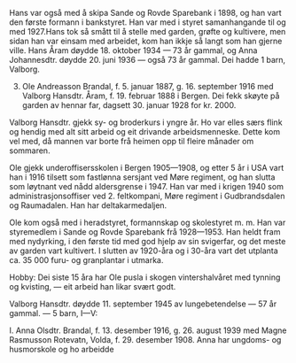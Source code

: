 Hans var også med å skipa Sande og Rovde Sparebank i 1898, og han vart den første formann i bankstyret. Han var med i styret samanhangande til og med 1927.Hans tok så smått til å stelle med garden, grøfte og kultivere, men sidan han var einsam med arbeidet, kom han ikkje så langt som han gjerne ville. Hans Åram døydde 18. oktober 1934 — 73 år gammal, og Anna Johannesdtr. døydde 20. juni 1936 — også 73 år gammal. Dei hadde 1 barn, Valborg.

3. Ole Andreasson Brandal, f. 5. januar 1887, g. 16. september 1916 med Valborg Hansdtr. Åram, f. 19. februar 1888 i Bergen. Dei fekk skøyte på garden av hennar far, dagsett 30. januar 1928 for kr. 2000.

Valborg Hansdtr. gjekk sy- og broderkurs i yngre år. Ho var elles særs flink og hendig med alt sitt arbeid og eit drivande arbeidsmenneske. Dette kom vel med, då mannen var borte frå heimen opp til fleire månader om sommaren.

Ole gjekk underoffisersskolen i Bergen 1905—1908, og etter 5 år i USA vart han i 1916 tilsett som fastlønna sersjant ved Møre regiment, og han slutta som løytnant ved nådd aldersgrense i 1947. Han var med i krigen 1940 som administrasjonsoffiser ved 2. feltkompani, Møre regiment i Gudbrandsdalen og Raumadalen. Han har deltakarmedaljen.

Ole kom også med i heradstyret, formannskap og skolestyret m. m. Han var styremedlem i Sande og Rovde Sparebank frå 1928—1953. Han heldt fram med nydyrking, i den første tid med god hjelp av sin svigerfar, og det meste av garden vart kultivert. I slutten av 1920-åra og i 30-åra vart det utplanta ca. 35 000 furu- og granplantar i utmarka.

Hobby: Dei siste 15 åra har Ole pusla i skogen vintershalvåret med tynning og kvisting, — eit arbeid han likar svært godt.

Valborg Hansdtr. døydde 11. september 1945 av lungebetendelse — 57 år gammal. — 5 barn, I—V:

I. Anna Olsdtr. Brandal, f. 13. desember 1916, g. 26. august 1939 med Magne Rasmusson Rotevatn, Volda, f. 29. desember 1908. Anna har ungdoms- og husmorskole og ho arbeidde